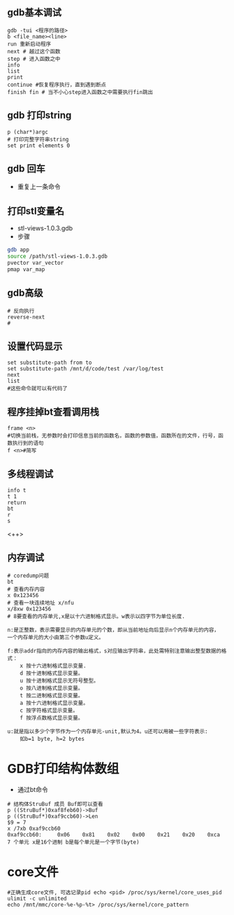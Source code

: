 ## gdb基本调试

```shell
gdb -tui <程序的路径>
b <file_name><line>
run 重新启动程序
next # 越过这个函数
step # 进入函数之中
info
list
print
continue #恢复程序执行，直到遇到断点
finish fin # 当不小心step进入函数之中需要执行fin跳出
```

## gdb 打印string

```shell
p (char*)argc
# 打印完整字符串string
set print elements 0
```

## gdb 回车

- 重复上一条命令

## 打印stl变量名

- stl-views-1.0.3.gdb
- 步骤

```sh
gdb app
source /path/stl-views-1.0.3.gdb
pvector var_vector
pmap var_map
```

## gdb高级

```shell
# 反向执行
reverse-next
#
```

## 设置代码显示

```shell
set substitute-path from to
set substitute-path /mnt/d/code/test /var/log/test
next 
list
#这些命令就可以有代码了
```

## 程序挂掉bt查看调用栈

```shell
frame <n>
#切换当前栈，无参数时会打印信息当前的函数名，函数的参数值，函数所在的文件，行号，函数执行到的语句
f <n>#简写
```

## 多线程调试

```
info t
t 1
return
bt
r
s
```

<++>

## 内存调试

```
# coredump问题
bt
# 查看内存内容
x 0x123456
# 查看一块连续地址 x/nfu 
x/8xw 0x123456
# 8要查看的内存单元,x是以十六进制格式显示。w表示以四字节为单位长度.

n:是正整数，表示需要显示的内存单元的个数，即从当前地址向后显示n个内存单元的内容，
一个内存单元的大小由第三个参数u定义。

f:表示addr指向的内存内容的输出格式，s对应输出字符串，此处需特别注意输出整型数据的格式：
    x 按十六进制格式显示变量.
    d 按十进制格式显示变量。
    u 按十进制格式显示无符号整型。
    o 按八进制格式显示变量。
    t 按二进制格式显示变量。
    a 按十六进制格式显示变量。
    c 按字符格式显示变量。
    f 按浮点数格式显示变量。

u:就是指以多少个字节作为一个内存单元-unit,默认为4。u还可以用被一些字符表示:
    如b=1 byte, h=2 bytes
```

# GDB打印结构体数组
- 通过bt命令
```
# 结构体StruBuf 成员 Buf即可以查看
p ((StruBuf*)0xaf8feb60)->Buf
p ((StruBuf*)0xaf9ccb60)->Len
$9 = 7
x /7xb 0xaf9ccb60
0xaf9ccb60:     0x06    0x81    0x02    0x00    0x21    0x20    0xca
7 个单元 x是16个进制 b是每个单元是一个字节(byte)
```
# core文件
```
#正确生成core文件, 可选记录pid echo <pid> /proc/sys/kernel/core_uses_pid
ulimit -c unlimited
echo /mnt/mmc/core-%e-%p-%t> /proc/sys/kernel/core_pattern
```
